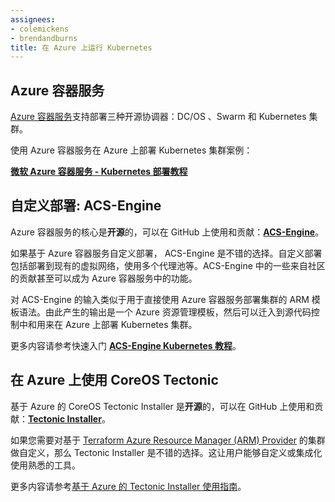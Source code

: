 ```yaml
---
assignees:
- colemickens
- brendandburns
title: 在 Azure 上运行 Kubernetes
---
```


<!--
## Azure Container Service
-->

## Azure 容器服务

<!--
The [Azure Container Service](https://azure.microsoft.com/en-us/services/container-service/) offers simple
deployments of one of three open source orchestrators: DC/OS, Swarm, and Kubernetes clusters.
-->

[Azure 容器服务](https://azure.microsoft.com/en-us/services/container-service/)支持部署三种开源协调器：DC/OS 、Swarm 和 Kubernetes 集群。

<!--
For an example of deploying a Kubernetes cluster onto Azure via the Azure Container Service:
-->

使用 Azure 容器服务在 Azure 上部署 Kubernetes 集群案例：

<!--
**[Microsoft Azure Container Service - Kubernetes Walkthrough](https://docs.microsoft.com/en-us/azure/container-service/container-service-kubernetes-walkthrough)**
-->

**[微软 Azure 容器服务 - Kubernetes 部署教程](https://docs.microsoft.com/en-us/azure/container-service/container-service-kubernetes-walkthrough)**

<!--
## Custom Deployments: ACS-Engine
-->

## 自定义部署: ACS-Engine

<!--
The core of the Azure Container Service is **open source** and available on GitHub for the community
to use and contribute to: **[ACS-Engine](https://github.com/Azure/acs-engine)**.
-->

Azure 容器服务的核心是**开源**的，可以在 GitHub 上使用和贡献：**[ACS-Engine](https://github.com/Azure/acs-engine)**。

<!--
ACS-Engine is a good choice if you need to make customizations to the deployment beyond what the Azure Container
Service officially supports. These customizations include deploying into existing virtual networks, utilizing multiple
agent pools, and more. Some community contributions to ACS-Engine may even become features of the Azure Container Service.
-->

如果基于 Azure 容器服务自定义部署， ACS-Engine 是不错的选择。自定义部署包括部署到现有的虚拟网络，使用多个代理池等。ACS-Engine 中的一些来自社区的贡献甚至可以成为 Azure 容器服务中的功能。

<!--
The input to ACS-Engine is similar to the ARM template syntax used to deploy a cluster directly with the Azure Container Service.
The resulting output is an Azure Resource Manager Template that can then be checked into source control and can then be used
to deploy Kubernetes clusters into Azure.
-->

对 ACS-Engine 的输入类似于用于直接使用 Azure 容器服务部署集群的 ARM 模板语法。由此产生的输出是一个 Azure 资源管理模板，然后可以迁入到源代码控制中和用来在 Azure 上部署 Kubernetes 集群。

<!--
You can get started quickly by following the **[ACS-Engine Kubernetes Walkthrough](https://github.com/Azure/acs-engine/blob/master/docs/kubernetes.md)**.
-->

更多内容请参考快速入门 **[ACS-Engine Kubernetes 教程](https://github.com/Azure/acs-engine/blob/master/docs/kubernetes.md)**。

<!--
## CoreOS Tectonic for Azure
-->

##  在 Azure 上使用 CoreOS Tectonic

<!--
The CoreOS Tectonic Installer for Azure is **open source** and available on GitHub for the community to use and contribute to: **[Tectonic Installer](https://github.com/coreos/tectonic-installer)**.
-->

基于 Azure 的 CoreOS Tectonic Installer 是**开源**的，可以在 GitHub 上使用和贡献：**[Tectonic Installer](https://github.com/coreos/tectonic-installer)**。

<!--
Tectonic Installer is a good choice when you need to make cluster customizations as it is built on [Hashicorp's Terraform](https://www.terraform.io/docs/providers/azurerm/) Azure Resource Manager (ARM) provider. This enables users to customize or integrate using familiar Terraform tooling.
-->

如果您需要对基于 [Terraform Azure Resource Manager (ARM) Provider](https://www.terraform.io/docs/providers/azurerm/) 的集群做自定义，那么 Tectonic Installer 是不错的选择。这让用户能够自定义或集成化使用熟悉的工具。

<!--
You can get started using the [Tectonic Installer for Azure Guide](https://coreos.com/tectonic/docs/latest/install/azure/azure-terraform.html).
-->

更多内容请参考[基于 Azure 的 Tectonic Installer 使用指南](https://coreos.com/tectonic/docs/latest/install/azure/azure-terraform.html)。

